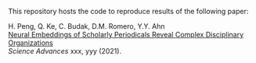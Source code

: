 This repository hosts the code to reproduce results of the following paper:


H. Peng, Q. Ke, C. Budak, D.M. Romero, Y.Y. Ahn </br>
[Neural Embeddings of Scholarly Periodicals Reveal Complex Disciplinary Organizations](https://url) </br>
*Science Advances* xxx, yyy (2021).
